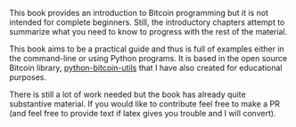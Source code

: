 This book provides an introduction to Bitcoin programming but it is not intended for complete beginners. Still, the introductory chapters attempt to summarize what you need to know to progress with the rest of the material.

This book aims to be a practical guide and thus is full of examples either in the command-line or using Python programs. It is based in the open source Bitcoin library, [python-bitcoin-utils](https://github.com/karask/python-bitcoin-utils) that I have also created for educational purposes.

There is still a lot of work needed but the book has already quite substantive material. If you would like to contribute feel free to make a PR (and feel free to provide text if latex gives you trouble and I will convert).

